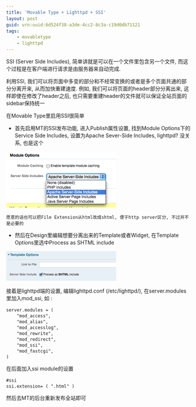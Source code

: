 ```yaml
---
title: 'Movable Type + Lighttpd + SSI'
layout: post
guid: urn:uuid:6d524f38-a3de-4cc2-8c3a-c19d0db71121
tags:
    - movabletype
    - lighttpd
---
```


SSI (Server Side Includes), 简单讲就是可以在一个文件里包含另一个文件, 而这个过程是在客户端进行请求是由服务器来自动完成.

利用SSI, 我们可以将页面中多变的部分和不经常变换的或者是多个页面共通的部分分离开来, 从而加快重建速度. 例如, 我们可以将页面的header部分分离出来, 这样即使在修改了header之后, 也只需要重建header的文件就可以保证全站页面的sidebar保持统一

在Movable Type里启用SSI很简单

  * 首先启用MT的SSI发布功能, 进入Publish属性设置, 找到Module Options下的Service Side Includes, 设置为Apache Sever-Side Includes, lighttpd? 没关系, 也是这个

![Publish Preference](/media/files/2008/06/29/mt-pub-ssi.png)

    愿意的话也可以把File Extension从html改成shtml, 便于http server区分, 不过并不是必要的

  * 然后在Design里编辑想要分离出来的Template或者Widget, 在Template Options里选中Process as SHTML include

![Template Options](/media/files/2008/06/29/mt-tmpl-opt.png)

接着是lighttpd端的设置, 编辑lighttpd.conf (/etc/lighttpd/), 在server.modules里加入mod_ssi, 如 :

    server.modules = (
        "mod_access",
        "mod_alias",
        "mod_accesslog",
        "mod_rewrite",
        "mod_redirect",
        "mod_ssi",
        "mod_fastcgi",
    )

在后面加入ssi module的设置

    #ssi
    ssi.extension= ( ".html" )

然后去MT的后台重新发布全站即可
